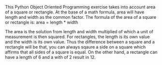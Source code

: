 This Python Object Oriented Programming exercise takes into account area of a square or rectangle. At the base of a math formula, area will have length and width as the common factor. The formula of the area of a square or rectangle is:
                area = length * width

The area is the solution from length and width multiplied of which a unit of measurement is then squared. For rectangles, the length is its own value and the width is its own value. Thus the difference between a square and a rectangle will be that, you can always sqaure a side on a square which affirms that all sides of a square is equal. On the other hand, a rectangle can have a length of 6 and a with of 2 result in 12. 